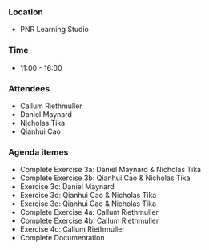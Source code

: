 ### Location
* PNR Learning Studio
### Time
* 11:00 - 16:00
### Attendees
* Callum Riethmuller
* Daniel Maynard
* Nicholas Tika
* Qianhui Cao
### Agenda itemes
* Complete Exercise 3a: Daniel Maynard & Nicholas Tika
* Complete Exercise 3b: Qianhui Cao & Nicholas Tika
* Exercise 3c: Daniel Maynard
* Exercise 3d: Qianhui Cao & Nicholas Tika
* Exercise 3e: Qianhui Cao & Nicholas Tika
* Complete Exercise 4a: Callum Riethmuller 
* Complete Exercise 4b: Callum Riethmuller
* Exercise 4c: Callum Riethmuller
* Complete Documentation

